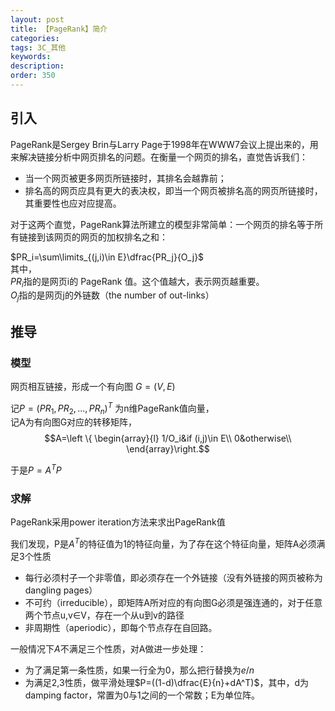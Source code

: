 ```yaml
---
layout: post
title: 【PageRank】简介
categories:
tags: 3C_其他
keywords:
description:
order: 350
---
```


## 引入
PageRank是Sergey Brin与Larry Page于1998年在WWW7会议上提出来的，用来解决链接分析中网页排名的问题。在衡量一个网页的排名，直觉告诉我们：
- 当一个网页被更多网页所链接时，其排名会越靠前；
- 排名高的网页应具有更大的表决权，即当一个网页被排名高的网页所链接时，其重要性也应对应提高。


对于这两个直觉，PageRank算法所建立的模型非常简单：一个网页的排名等于所有链接到该网页的网页的加权排名之和：

$PR_i=\sum\limits_{(j,i)\in E}\dfrac{PR_j}{O_j}$  
其中，  
$PR_i$指的是网页i的 PageRank 值。这个值越大，表示网页越重要。  
$O_j$指的是网页j的外链数（the number of out-links）  

## 推导
### 模型
网页相互链接，形成一个有向图 $G=(V,E)$  

记$P=(PR_1,PR_2,...,PR_n)^T$ 为n维PageRank值向量，  
记A为有向图G对应的转移矩阵，$$A=\left \{ \begin{array}{l}
1/O_i&if (i,j)\in E\\
0&otherwise\\
\end{array}\right.$$


于是$P=A^TP$  

### 求解
PageRank采用power iteration方法来求出PageRank值  

我们发现，P是$A^T$的特征值为1的特征向量，为了存在这个特征向量，矩阵A必须满足3个性质
- 每行必须村子一个非零值，即必须存在一个外链接（没有外链接的网页被称为dangling pages）
- 不可约（irreducible），即矩阵A所对应的有向图G必须是强连通的，对于任意两个节点u,v∈V，存在一个从u到v的路径
- 非周期性（aperiodic），即每个节点存在自回路。

一般情况下$A$不满足三个性质，对A做进一步处理：
- 为了满足第一条性质，如果一行全为0，那么把行替换为$e/n$
- 为满足2,3性质，做平滑处理$P=((1-d)\dfrac{E}{n}+dA^T)$，其中，d为 damping factor，常置为0与1之间的一个常数；E为单位阵。
